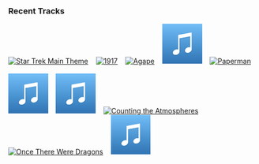 ### Recent Tracks
[<img src='https://lastfm.freetls.fastly.net/i/u/300x300/233f17c7a47a49c097cee19bedde05f5.png' width='16%' height='16%' alt='Star Trek Main Theme'>](https://www.last.fm/music/michael%2bgiacchino/_/star%2btrek%2bmain%2btheme)&nbsp;&nbsp;&nbsp;&nbsp;[<img src='https://lastfm.freetls.fastly.net/i/u/300x300/ac80b1890e7a0346bae6db64389e0587.png' width='16%' height='16%' alt='1917'>](https://www.last.fm/music/thomas%2bnewman/_/1917)&nbsp;&nbsp;&nbsp;&nbsp;[<img src='https://lastfm.freetls.fastly.net/i/u/300x300/81190a0b280ea0435848727bd95f2843.png' width='16%' height='16%' alt='Agape'>](https://www.last.fm/music/nicholas%2bbritell/_/agape)&nbsp;&nbsp;&nbsp;&nbsp;[<img src='https://github.com/atfinke/atfinke/blob/master/placeholder.jpeg?raw=true' width='16%' height='16%' alt='The Mandalorian'>](https://www.last.fm/music/ludwig%2bgoransson/_/the%2bmandalorian)&nbsp;&nbsp;&nbsp;&nbsp;[<img src='https://lastfm.freetls.fastly.net/i/u/300x300/3f237f28d89149828b89dd39df9b2fc1.png' width='16%' height='16%' alt='Paperman'>](https://www.last.fm/music/christophe%2bbeck/_/paperman)&nbsp;&nbsp;&nbsp;&nbsp;<br>[<img src='https://github.com/atfinke/atfinke/blob/master/placeholder.jpeg?raw=true' width='16%' height='16%' alt='Main Titles (Fantastic Beasts and Where to Find Them)'>](https://www.last.fm/music/james%2bnewton%2bhoward/_/main%2btitles%2b%2528fantastic%2bbeasts%2band%2bwhere%2bto%2bfind%2bthem%2529)&nbsp;&nbsp;&nbsp;&nbsp;[<img src='https://github.com/atfinke/atfinke/blob/master/placeholder.jpeg?raw=true' width='16%' height='16%' alt='Can You Imagine That?'>](https://www.last.fm/music/emily%2bblunt/_/can%2byou%2bimagine%2bthat%253f)&nbsp;&nbsp;&nbsp;&nbsp;[<img src='https://lastfm.freetls.fastly.net/i/u/300x300/1431c9f3570cb09f905084fddfcd1814.png' width='16%' height='16%' alt='Counting the Atmospheres'>](https://www.last.fm/music/jessica%2bcurry/_/counting%2bthe%2batmospheres)&nbsp;&nbsp;&nbsp;&nbsp;[<img src='https://lastfm.freetls.fastly.net/i/u/300x300/fd7a2de626f8b878a8a3ab0b18b0e298.png' width='16%' height='16%' alt='Once There Were Dragons'>](https://www.last.fm/music/john%2bpowell/_/once%2bthere%2bwere%2bdragons)&nbsp;&nbsp;&nbsp;&nbsp;[<img src='https://github.com/atfinke/atfinke/blob/master/placeholder.jpeg?raw=true' width='16%' height='16%' alt='Leap of Faith'>](https://www.last.fm/music/audiomachine/_/leap%2bof%2bfaith)&nbsp;&nbsp;&nbsp;&nbsp;<br>